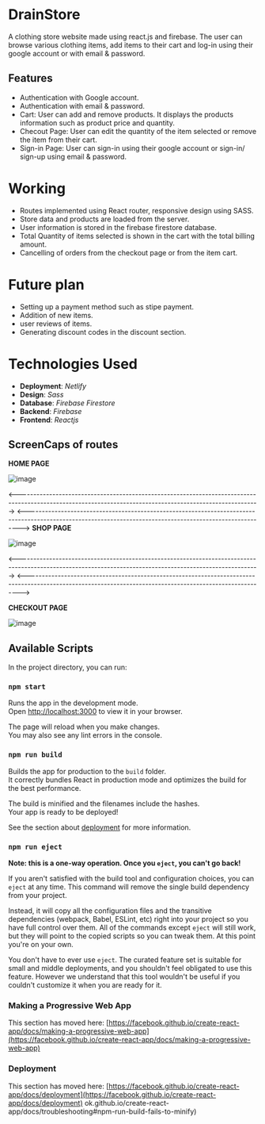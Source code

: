 # DrainStore
A clothing store website made using react.js and firebase. The user can browse various clothing items, add items to their cart and log-in using their google account or with email & password.

## Features
* Authentication with Google account.
* Authentication with email & password.
* Cart: User can add and remove products. It displays the products information such as product             price and quantity.
* Checout Page: User can edit the quantity of the item selected or remove the item from their cart.
* Sign-in Page: User can sign-in using their google account or sign-in/ sign-up using email &                password.

# Working
* Routes implemented using React router, responsive design using SASS.
* Store data and products are loaded from the server.
* User information is stored in the firebase firestore database.
* Total Quantity of items selected is shown in the cart with the total billing amount.
* Cancelling of orders from the checkout page or from the item cart.

# Future plan
* Setting up a payment method such as stipe payment.
* Addition of new items.
* user reviews of items.
* Generating discount codes in the discount section.

# Technologies Used
* **Deployment**: *Netlify*
* **Design**: *Sass*
* **Database**: *Firebase Firestore*
* **Backend**: *Firebase*
* **Frontend**: *Reactjs*

## ScreenCaps of routes
 **HOME PAGE**
 
![image](https://github.com/samyak-sony/clothing-store/assets/74599537/f3882c00-c1d7-442b-b5a1-26ecbfa593c6)

<---------------------------------------------------------------------------------------------------------------------------------------------------------->
<---------------------------------------------------------------------------------------------------------------------------------------------------------->
**SHOP PAGE**

![image](https://github.com/samyak-sony/clothing-store/assets/74599537/80c0fb2e-9868-4aaa-8ef5-bc743f6cec40)

<---------------------------------------------------------------------------------------------------------------------------------------------------------->
<---------------------------------------------------------------------------------------------------------------------------------------------------------->

**CHECKOUT PAGE**

![image](https://github.com/samyak-sony/clothing-store/assets/74599537/e359bc07-d0b9-4742-a828-f491b31ce21b)





## Available Scripts

In the project directory, you can run:

### `npm start`

Runs the app in the development mode.\
Open [http://localhost:3000](http://localhost:3000) to view it in your browser.

The page will reload when you make changes.\
You may also see any lint errors in the console.


### `npm run build`

Builds the app for production to the `build` folder.\
It correctly bundles React in production mode and optimizes the build for the best performance.

The build is minified and the filenames include the hashes.\
Your app is ready to be deployed!

See the section about [deployment](https://facebook.github.io/create-react-app/docs/deployment) for more information.

### `npm run eject`

**Note: this is a one-way operation. Once you `eject`, you can't go back!**

If you aren't satisfied with the build tool and configuration choices, you can `eject` at any time. This command will remove the single build dependency from your project.

Instead, it will copy all the configuration files and the transitive dependencies (webpack, Babel, ESLint, etc) right into your project so you have full control over them. All of the commands except `eject` will still work, but they will point to the copied scripts so you can tweak them. At this point you're on your own.

You don't have to ever use `eject`. The curated feature set is suitable for small and middle deployments, and you shouldn't feel obligated to use this feature. However we understand that this tool wouldn't be useful if you couldn't customize it when you are ready for it.


### Making a Progressive Web App

This section has moved here: [https://facebook.github.io/create-react-app/docs/making-a-progressive-web-app](https://facebook.github.io/create-react-app/docs/making-a-progressive-web-app)


### Deployment

This section has moved here: [https://facebook.github.io/create-react-app/docs/deployment](https://facebook.github.io/create-react-app/docs/deployment)
ok.github.io/create-react-app/docs/troubleshooting#npm-run-build-fails-to-minify)
